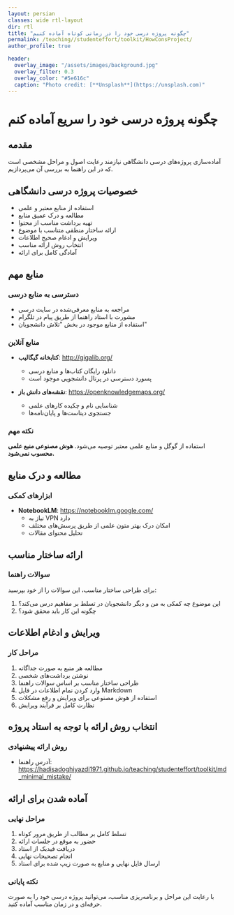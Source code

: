```yaml
---
layout: persian
classes: wide rtl-layout
dir: rtl
title: "چگونه پروژه درسی خود را در زمانی کوتاه آماده کنیم"
permalink: /teaching//studenteffort/toolkit/HowConsProject/
author_profile: true

header:
  overlay_image: "/assets/images/background.jpg"
  overlay_filter: 0.3
  overlay_color: "#5e616c"
  caption: "Photo credit: [**Unsplash**](https://unsplash.com)"
---
```


# چگونه پروژه درسی خود را سریع آماده کنم

## مقدمه
آماده‌سازی پروژه‌های درسی دانشگاهی نیازمند رعایت اصول و مراحل مشخصی است که در این راهنما به بررسی آن می‌پردازیم.

## خصوصیات پروژه درسی دانشگاهی
- استفاده از منابع معتبر و علمی
- مطالعه و درک عمیق منابع
- تهیه برداشت مناسب از محتوا
- ارائه ساختار منطقی متناسب با موضوع
- ویرایش و ادغام صحیح اطلاعات
- انتخاب روش ارائه مناسب
- آمادگی کامل برای ارائه

## منابع مهم

### دسترسی به منابع درسی
- مراجعه به منابع معرفی‌شده در سایت درسی
- مشورت با استاد راهنما از طریق پیام در تلگرام
- استفاده از منابع موجود در بخش "تلاش دانشجویان"

### منابع آنلاین
- **کتابخانه گیگالیب**: http://gigalib.org/
  - دانلود رایگان کتاب‌ها و منابع درسی
  - پسورد دسترسی در پرتال دانشجویی موجود است

- **نقشه‌های دانش باز**: https://openknowledgemaps.org/
  - شناسایی نام و چکیده کارهای علمی
  - جستجوی دیتاست‌ها و پایان‌نامه‌ها

### نکته مهم
استفاده از گوگل و منابع علمی معتبر توصیه می‌شود. **هوش مصنوعی منبع علمی محسوب نمی‌شود.**

## مطالعه و درک منابع

### ابزارهای کمکی
- **NotebookLM**: https://notebooklm.google.com/
  - نیاز به VPN دارد
  - امکان درک بهتر متون علمی از طریق پرسش‌های مختلف
  - تحلیل محتوای مقالات

## ارائه ساختار مناسب

### سوالات راهنما
برای طراحی ساختار مناسب، این سوالات را از خود بپرسید:

1. این موضوع چه کمکی به من و دیگر دانشجویان در تسلط بر مفاهیم درس می‌کند؟
2. چگونه این کار باید محقق شود؟

## ویرایش و ادغام اطلاعات

### مراحل کار
1. مطالعه هر منبع به صورت جداگانه
2. نوشتن برداشت‌های شخصی
3. طراحی ساختار مناسب بر اساس سوالات راهنما
4. وارد کردن تمام اطلاعات در فایل Markdown
5. استفاده از هوش مصنوعی برای ویرایش و رفع مشکلات
6. نظارت کامل بر فرآیند ویرایش

## انتخاب روش ارائه با توجه به استاد پروژه

### روش ارائه پیشنهادی
- آدرس راهنما: https://hadisadoghiyazdi1971.github.io/teaching/studenteffort/toolkit/md_minimal_mistake/

## آماده شدن برای ارائه

### مراحل نهایی
1. تسلط کامل بر مطالب از طریق مرور کوتاه
2. حضور به موقع در جلسات ارائه
3. دریافت فیدبک از استاد
4. انجام تصحیحات نهایی
5. ارسال فایل نهایی و منابع به صورت زیپ شده برای استاد

### نکته پایانی
با رعایت این مراحل و برنامه‌ریزی مناسب، می‌توانید پروژه درسی خود را به صورت حرفه‌ای و در زمان مناسب آماده کنید.
